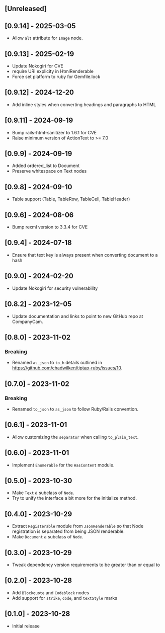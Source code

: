## [Unreleased]

## [0.9.14] - 2025-03-05

- Allow `alt` attribute for `Image` node.

## [0.9.13] - 2025-02-19

- Update Nokogiri for CVE
- require URI explicity in HtmlRenderable
- Force set platform to ruby for Gemfile.lock

## [0.9.12] - 2024-12-20

- Add inline styles when converting headings and paragraphs to HTML

## [0.9.11] - 2024-09-19

- Bump rails-html-sanitizer to 1.6.1 for CVE
- Raise minimum version of ActionText to >= 7.0

## [0.9.9] - 2024-09-19

- Added ordered_list to Document
- Preserve whitespace on Text nodes

## [0.9.8] - 2024-09-10

- Table support (Table, TableRow, TableCell, TableHeader)

## [0.9.6] - 2024-08-06

- Bump rexml version to 3.3.4 for CVE

## [0.9.4] - 2024-07-18

- Ensure that text key is always present when converting document to a hash

## [0.9.0] - 2024-02-20

- Update Nokogiri for security vulnerability

## [0.8.2] - 2023-12-05

- Update documentation and links to point to new GitHub repo at CompanyCam.

## [0.8.0] - 2023-11-02

### Breaking

- Renamed `as_json` to `to_h` details outlined in https://github.com/chadwilken/tiptap-ruby/issues/10.

## [0.7.0] - 2023-11-02

### Breaking

- Renamed `to_json` to `as_json` to follow Ruby/Rails convention.

## [0.6.1] - 2023-11-01

- Allow customizing the `separator` when calling `to_plain_text`.

## [0.6.0] - 2023-11-01

- Implement `Enumerable` for the `HasContent` module.

## [0.5.0] - 2023-10-30

- Make `Text` a subclass of `Node`.
- Try to unify the interface a bit more for the initialize method.

## [0.4.0] - 2023-10-29

- Extract `Registerable` module from `JsonRenderable` so that Node registration is separated from being JSON renderable.
- Make `Document` a subclass of `Node`.

## [0.3.0] - 2023-10-29

- Tweak dependency version requirements to be greater than or equal to

## [0.2.0] - 2023-10-28

- Add `Blockquote` and `Codeblock` nodes
- Add support for `strike`, `code`, and `textStyle` marks

## [0.1.0] - 2023-10-28

- Initial release
